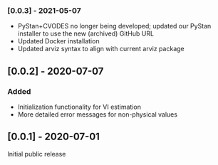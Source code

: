### [0.0.3] - 2021-05-07
- PyStan+CVODES no longer being developed; updated our PyStan installer to use the new (archived) GitHub URL
- Updated Docker installation
- Updated arviz syntax to align with current arviz package

## [0.0.2] - 2020-07-07
### Added
- Initialization functionality for VI estimation
- More detailed error messages for non-physical values

## [0.0.1] - 2020-07-01
Initial public release